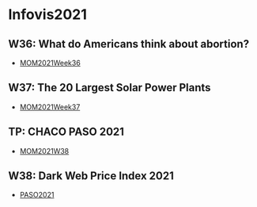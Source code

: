 # Infovis2021

<!DOCTYPE html>
<html lang="en">
<head>
 
  <meta charset="utf-8">
  <meta name="viewport" content="width=device-width, initial-scale=1">
  <link rel="stylesheet" href="https://maxcdn.bootstrapcdn.com/bootstrap/3.4.1/css/bootstrap.min.css">
 
</head>
<body>
 
<div class="container">
  <h2>W36: What do Americans think about abortion?</h2>
  <div class="panel panel-default">
   <ul>
     <li><a href="https://rociovanesa.github.io/Inforvis2021/MOM2021Week36.html">MOM2021Week36</a></li></li>
    </ul>
  </div>
</div>
<div class="container">
  <h2>W37: The 20 Largest Solar Power Plants</h2>
  <div class="panel panel-default">
   <ul>
    <li><a href="https://rociovanesa.github.io/Inforvis2021/MOM2021Week37.html">MOM2021Week37</a></li>
    </ul>
  </div>
</div>
 <div class="container">
  <h2>TP: CHACO PASO 2021</h2>
  <div class="panel panel-default">
   <ul>
    <li><a TARGET="_BLANK" href="https://rociovanesa.github.io/Inforvis2021/CHACOPASO2021.html">MOM2021W38</a></li>
    </ul>
  </div>
</div>
 <div class="container">
  <h2>W38: Dark Web Price Index 2021</h2>
  <div class="panel panel-default">
   <ul>
    <li><a href="https://rociovanesa.github.io/Inforvis2021/PASO2021.html">PASO2021</a></li>
    </ul>
  </div>
</div>
</body>
</html>
